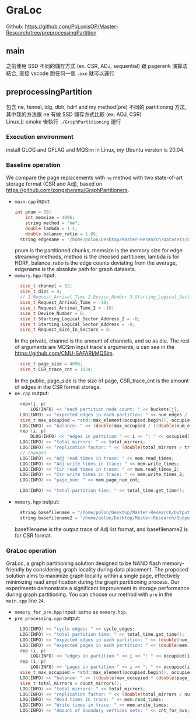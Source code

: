﻿# GraLoc
Github: https://github.com/PoLonisOP/Master-Research/tree/preprocessingPartition
## main 
之前使用 SSD 不同的儲存方式 (ex. CSR, ADJ, sequential) 跟 pagerank 演算法結合, 直接 vscode 跑任何一個 `.exe` 就可以運行
## preprocessingPartition 
包含 ne, fennel, ldg, dbh, hdrf and my method(pre) 不同的 partitioning 方法, 其中我的方法跟 ne 有做 SSD 儲存方式比較 (ex. ADJ, CSR)  
Linux上 cmake 後執行 `./GraphPartitioning` 運行  
  
### Execution environment
install GLOG and GFLAG and MQSim in Linux, my Ubuntu version is 20.04. 

### Baseline operation
We compare the page replacements with `ne` method with two state-of-art storage format (CSR and Adj), based on <https://github.com/zongshenmu/GraphPartitioners>. 
* `main.cpp` input:    
  ```c++
  int pnum = 30;
      int memsize = 4096;
      string method = "ne";
      double lambda = 1.1;
      double balance_ratio = 1.05;
    string edgename = "/home/polon/Desktop/Master-Research/Datasets/com-youtube.ungraph.txt";
  ```
  pnum is the partitioned chunks, memsize is the memory size for edge streaming methods, method is the choosed partitioner, lambda is for HDRF, balance_ratio is the edge counts deviating from the average, edgename is the absolute path for graph datasets. 
* `memory.hpp` input:
  ```c++
    size_t channel = 32; 
    size_t dies = 4; 
    // 1.Request_Arrival_Time 2.Device_Number 3.Starting_Logical_Sector_Address 4.Request_Size_In_Sectors 5.Type_of_Requests[0 for write, 1 for read]
    size_t Request_Arrival_Time = -10; 
    size_t Request_Arrival_Time_2 = -10;
    size_t Device_Number = 0; 
    size_t Starting_Logical_Sector_Address_2 = -8;
    size_t Starting_Logical_Sector_Address = -8; 
    size_t Request_Size_In_Sectors = 8;
  ```
  In the private, channel is the amount of channels, and so as die. The rest of arguments are MQSim input trace's arguments, u can see in the <https://github.com/CMU-SAFARI/MQSim>. 
  ```c++
    size_t page_size = 4096; 
    size_t CSR_trace_cnt = 1024;
  ```
  In the public, page_size is the size of page, CSR_trace_cnt is the amount of edges in the CSR format storage. 
* `ne.cpp` output:
  ```c++
    repv(j, p)
        LOG(INFO) << "each partition node count: " << buckets[j];
    LOG(INFO) << "expected edges in each partition: " << num_edges / p;
    size_t max_occupied = *std::max_element(occupied.begin(), occupied.end());
    LOG(INFO) << "balance: " << (double)max_occupied / ((double)num_edges / p);
    rep (i, p)
        DLOG(INFO) << "edges in partition " << i << ": " << occupied[i];
    LOG(INFO) << "total mirrors: " << total_mirrors;
    LOG(INFO) << "replication factor: " << (double)total_mirrors / true_vids.popcount();
    // changed
    LOG(INFO) << "Adj read times in trace: " << mem.read_times;
    LOG(INFO) << "Adj write times in trace: " << mem.write_times;
    LOG(INFO) << "Csr read times in trace: " << mem.read_times_2;
    LOG(INFO) << "Csr write times in trace: " << mem.write_times_2;
    LOG(INFO) << "page_num: " << mem.page_num_cnt;

    LOG(INFO) << "total partition time: " << total_time.get_time();
  ```
* `memory.hpp` output:
  ```c++
    string basefilename = "/home/polon/Desktop/Master-Research/Output_trace_ne_yt_adj.txt"; 
    string basefilename2 = "/home/polon/Desktop/Master-Research/Output_trace_ne_yt_csr.txt";
  ```
  basefilename is the output trace of Adj list format, and basefilename2 is for CSR format. 
### GraLoc operation
GraLoc, a graph partitioning solution designed to be NAND flash memory-friendly by considering graph locality during data placement. The proposed solution aims to maximize graph locality within a single page, effectively minimizing read amplification during the graph partitioning process. Our experiments demonstrate a significant improvement in storage performance during graph partitioning. You can choose our method with `pre` in the `main.cpp` line `24`. 
* `memory_for_pre.hpp` input:
  same as `memory.hpp`.
* `pre_processing.cpp` output:
  ```c++
    LOG(INFO) << "cycle edges: " << cycle_edges;
    LOG(INFO) << "total partition time: " << total_time.get_time();
    LOG(INFO) << "expected edges in each partition: " << (double)num_edges / p;
    LOG(INFO) << "expected pages in each partition: " << (double)mem.page_num / p;
    rep (i, p)
        LOG(INFO) << "edges in partition " << i << ": " << occupied[i] * page_edge_cnt;
    rep (i, p)
        LOG(INFO) << "pages in partition " << i << ": " << occupied[i];
    size_t max_occupied = *std::max_element(occupied.begin(), occupied.end());
    LOG(INFO) << "balance: " << ((double)max_occupied * (double)page_edge_cnt / (double)num_edges * p);
    size_t total_mirrors = count_mirrors();
    LOG(INFO) << "total mirrors: " << total_mirrors;
    LOG(INFO) << "replication factor: " << (double)total_mirrors / num_vertices;
    LOG(INFO) << "Read times in trace: " << mem.read_times;
    LOG(INFO) << "Write times in trace: " << mem.write_times;
    LOG(INFO) << "Amount of boundary vertices sets: " << cnt_for_bvs;
  ```
